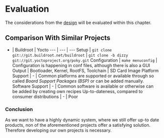 # Evaluation
The considerations from the [design](design.md) will be evaluated within this
chapter.

## Comparison With Similar Projects
- | Buildroot | Yocto
--- | --- | ---
Setup | `git clone git://git.buildroot.net/buildroot` | `git clone -b dizzy git://git.yoctoproject.org/poky.git`
Configuration | `make menuconfig` | Configuration is happening in conf files, although there is also a GUI 
Output | Bootloader, Kernel, RootFS, Toolchain | SD Card Image
Platform Support | - | Common platforms are supported or available through so called *Board Support Packages (BSP)* or can be added manually.
Software Support | - | Common software is available or otherwise can be added by creating own recipes
Up-to-dateness, compared to consumer distributions | - | Poor

### Conclusion
As we want to have a highly dynamic system, where we still offer up-to date
products, non of the aforementioned projects offer a satisfying solution.
Therefore developing our own projects is necessary.

